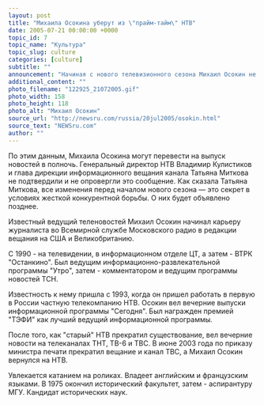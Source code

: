 ```yaml
---
layout: post
title: "Михаила Осокина уберут из \"прайм-тайм\" НТВ"
date: 2005-07-21 00:00:00 +0000
topic_id: 7
topic_name: "Культура"
topic_slug: culture
categories: [culture]
subtitle: ""
announcement: "Начиная с нового телевизионного сезона Михаил Осокин не будет вести программу \"Сегодня\" в 19 часов на НТВ, сообщили \"Эху Москвы\" источники в телекомпании."
additional_content: ""
photo_filename: "122925_21072005.gif"
photo_width: 158
photo_height: 118
photo_alt: "Михаил Осокин"
source_url: "http://newsru.com/russia/20jul2005/osokin.html"
source_text: "NEWSru.com"
author: ""
---
```

По этим данным, Михаила Осокина могут перевести на выпуск новостей в полночь. Генеральный директор НТВ Владимир Кулистиков и глава дирекции информационного вещания канала Татьяна Миткова не подтвердили и не опровергли это сообщение. Как сказала Татьяна Миткова, все изменения перед началом нового сезона &mdash; это секрет в условиях жесткой конкурентной борьбы. О них будет объявлено позднее.

Известный ведущий теленовостей Михаил Осокин начинал карьеру журналиста во Всемирной службе Московского радио в редакции вещания на США и Великобританию.

С 1990 - на телевидении, в информационном отделе ЦТ, а затем - ВТРК "Останкино". Был ведущим информационно-развлекательной программы "Утро", затем - комментатором и ведущим программы новостей ТСН.

Известность к нему пришла с 1993, когда он пришел работать в первую в России частную телекомпанию НТВ. Осокин вел вечерние выпуски информационной программы "Сегодня". Был награжден премией "ТЭФИ" как лучший ведущий информационной программы.

После того, как "старый" НТВ прекратил существование, вел вечерние новости на телеканалах ТНТ, ТВ-6 и ТВС. В июне 2003 года по приказу министра печати прекратил вещание и канал ТВС, а Михаил Осокин вернулся на НТВ.

Увлекается катанием на роликах. Владеет английским и французским языками. В 1975 окончил исторический факультет, затем - аспирантуру МГУ. Кандидат исторических наук.
